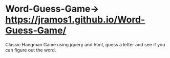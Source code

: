 # Word-Guess-Game-> https://jramos1.github.io/Word-Guess-Game/
Classic Hangman Game using jquery and html, guess a letter and see if you can figure out the word.
